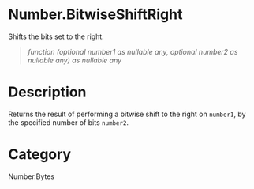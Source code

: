 ﻿# Number.BitwiseShiftRight
Shifts the bits set to the right.
> _function (optional number1 as nullable any, optional number2 as nullable any) as nullable any_
# Description 
Returns the result of performing a bitwise shift to the right on <code>number1</code>, by the specified number of bits <code>number2</code>.
# Category 
Number.Bytes
